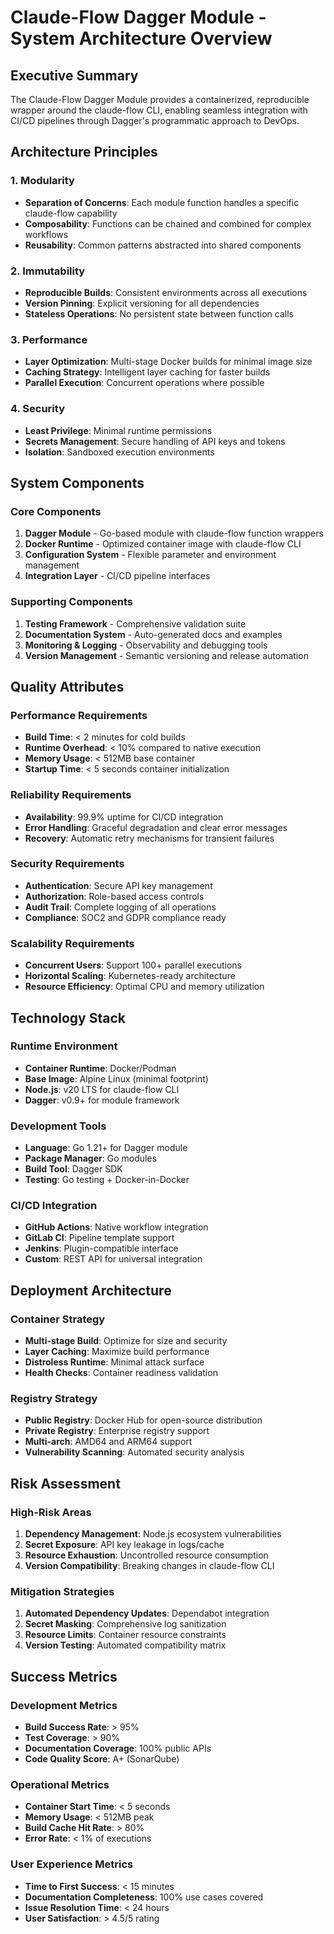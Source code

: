 # Claude-Flow Dagger Module - System Architecture Overview

## Executive Summary

The Claude-Flow Dagger Module provides a containerized, reproducible wrapper around the claude-flow CLI, enabling seamless integration with CI/CD pipelines through Dagger's programmatic approach to DevOps.

## Architecture Principles

### 1. Modularity
- **Separation of Concerns**: Each module function handles a specific claude-flow capability
- **Composability**: Functions can be chained and combined for complex workflows
- **Reusability**: Common patterns abstracted into shared components

### 2. Immutability
- **Reproducible Builds**: Consistent environments across all executions
- **Version Pinning**: Explicit versioning for all dependencies
- **Stateless Operations**: No persistent state between function calls

### 3. Performance
- **Layer Optimization**: Multi-stage Docker builds for minimal image size
- **Caching Strategy**: Intelligent layer caching for faster builds
- **Parallel Execution**: Concurrent operations where possible

### 4. Security
- **Least Privilege**: Minimal runtime permissions
- **Secrets Management**: Secure handling of API keys and tokens
- **Isolation**: Sandboxed execution environments

## System Components

### Core Components
1. **Dagger Module** - Go-based module with claude-flow function wrappers
2. **Docker Runtime** - Optimized container image with claude-flow CLI
3. **Configuration System** - Flexible parameter and environment management
4. **Integration Layer** - CI/CD pipeline interfaces

### Supporting Components
1. **Testing Framework** - Comprehensive validation suite
2. **Documentation System** - Auto-generated docs and examples
3. **Monitoring & Logging** - Observability and debugging tools
4. **Version Management** - Semantic versioning and release automation

## Quality Attributes

### Performance Requirements
- **Build Time**: < 2 minutes for cold builds
- **Runtime Overhead**: < 10% compared to native execution
- **Memory Usage**: < 512MB base container
- **Startup Time**: < 5 seconds container initialization

### Reliability Requirements
- **Availability**: 99.9% uptime for CI/CD integration
- **Error Handling**: Graceful degradation and clear error messages
- **Recovery**: Automatic retry mechanisms for transient failures

### Security Requirements
- **Authentication**: Secure API key management
- **Authorization**: Role-based access controls
- **Audit Trail**: Complete logging of all operations
- **Compliance**: SOC2 and GDPR compliance ready

### Scalability Requirements
- **Concurrent Users**: Support 100+ parallel executions
- **Horizontal Scaling**: Kubernetes-ready architecture
- **Resource Efficiency**: Optimal CPU and memory utilization

## Technology Stack

### Runtime Environment
- **Container Runtime**: Docker/Podman
- **Base Image**: Alpine Linux (minimal footprint)
- **Node.js**: v20 LTS for claude-flow CLI
- **Dagger**: v0.9+ for module framework

### Development Tools
- **Language**: Go 1.21+ for Dagger module
- **Package Manager**: Go modules
- **Build Tool**: Dagger SDK
- **Testing**: Go testing + Docker-in-Docker

### CI/CD Integration
- **GitHub Actions**: Native workflow integration
- **GitLab CI**: Pipeline template support
- **Jenkins**: Plugin-compatible interface
- **Custom**: REST API for universal integration

## Deployment Architecture

### Container Strategy
- **Multi-stage Build**: Optimize for size and security
- **Layer Caching**: Maximize build performance
- **Distroless Runtime**: Minimal attack surface
- **Health Checks**: Container readiness validation

### Registry Strategy
- **Public Registry**: Docker Hub for open-source distribution
- **Private Registry**: Enterprise registry support
- **Multi-arch**: AMD64 and ARM64 support
- **Vulnerability Scanning**: Automated security analysis

## Risk Assessment

### High-Risk Areas
1. **Dependency Management**: Node.js ecosystem vulnerabilities
2. **Secret Exposure**: API key leakage in logs/cache
3. **Resource Exhaustion**: Uncontrolled resource consumption
4. **Version Compatibility**: Breaking changes in claude-flow CLI

### Mitigation Strategies
1. **Automated Dependency Updates**: Dependabot integration
2. **Secret Masking**: Comprehensive log sanitization
3. **Resource Limits**: Container resource constraints
4. **Version Testing**: Automated compatibility matrix

## Success Metrics

### Development Metrics
- **Build Success Rate**: > 95%
- **Test Coverage**: > 90%
- **Documentation Coverage**: 100% public APIs
- **Code Quality Score**: A+ (SonarQube)

### Operational Metrics
- **Container Start Time**: < 5 seconds
- **Memory Usage**: < 512MB peak
- **Build Cache Hit Rate**: > 80%
- **Error Rate**: < 1% of executions

### User Experience Metrics
- **Time to First Success**: < 15 minutes
- **Documentation Completeness**: 100% use cases covered
- **Issue Resolution Time**: < 24 hours
- **User Satisfaction**: > 4.5/5 rating